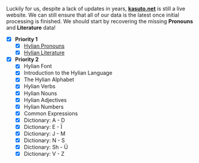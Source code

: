 Luckily for us, despite a lack of updates in years, **[kasuto.net](http://kasuto.net)** is still a live website. We can still ensure that all of our data is the latest once initial processing is finished. We should start by recovering the missing **Pronouns** and **Literature** data!

+ [x]  **Priority 1**
	+ [x] [Hylian Pronouns](archival/kasuto_hli/06-asonën)
	+ [x] [Hylian Literature](archival/kasuto_hli/11-lërdishe)

+ [x] **Priority 2**
	+ [x] Hylian Font
	+ [x] Introduction to the Hylian Language
	+ [x] The Hylian Alphabet
	+ [x] Hylian Verbs
	+ [x] Hylian Nouns
	+ [x] Hylian Adjectives
	+ [x] Hylian Numbers
	+ [x] Common Expressions
	+ [x] Dictionary: A - D
	+ [x] Dictionary: E - Ï
	+ [x] Dictionary: J - M
	+ [x] Dictionary: N - S
	+ [x] Dictionary: Sh - Ü
	+ [x] Dictionary: V - Z